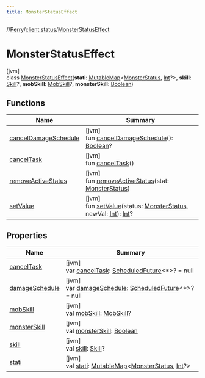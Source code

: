 ```yaml
---
title: MonsterStatusEffect
---
```

//[Perry](../../../index.html)/[client.status](../index.html)/[MonsterStatusEffect](index.html)



# MonsterStatusEffect



[jvm]\
class [MonsterStatusEffect](index.html)(**stati**: [MutableMap](https://kotlinlang.org/api/latest/jvm/stdlib/kotlin.collections/-mutable-map/index.html)<[MonsterStatus](../-monster-status/index.html), [Int](https://kotlinlang.org/api/latest/jvm/stdlib/kotlin/-int/index.html)?>, **skill**: [Skill](../../client/-skill/index.html)?, **mobSkill**: [MobSkill](../../server.life/-mob-skill/index.html)?, **monsterSkill**: [Boolean](https://kotlinlang.org/api/latest/jvm/stdlib/kotlin/-boolean/index.html))



## Functions


| Name | Summary |
|---|---|
| [cancelDamageSchedule](cancel-damage-schedule.html) | [jvm]<br>fun [cancelDamageSchedule](cancel-damage-schedule.html)(): [Boolean](https://kotlinlang.org/api/latest/jvm/stdlib/kotlin/-boolean/index.html)? |
| [cancelTask](cancel-task.html) | [jvm]<br>fun [cancelTask](cancel-task.html)() |
| [removeActiveStatus](remove-active-status.html) | [jvm]<br>fun [removeActiveStatus](remove-active-status.html)(stat: [MonsterStatus](../-monster-status/index.html)) |
| [setValue](set-value.html) | [jvm]<br>fun [setValue](set-value.html)(status: [MonsterStatus](../-monster-status/index.html), newVal: [Int](https://kotlinlang.org/api/latest/jvm/stdlib/kotlin/-int/index.html)): [Int](https://kotlinlang.org/api/latest/jvm/stdlib/kotlin/-int/index.html)? |


## Properties


| Name | Summary |
|---|---|
| [cancelTask](cancel-task.html) | [jvm]<br>var [cancelTask](cancel-task.html): [ScheduledFuture](https://docs.oracle.com/javase/8/docs/api/java/util/concurrent/ScheduledFuture.html)<*>? = null |
| [damageSchedule](damage-schedule.html) | [jvm]<br>var [damageSchedule](damage-schedule.html): [ScheduledFuture](https://docs.oracle.com/javase/8/docs/api/java/util/concurrent/ScheduledFuture.html)<*>? = null |
| [mobSkill](mob-skill.html) | [jvm]<br>val [mobSkill](mob-skill.html): [MobSkill](../../server.life/-mob-skill/index.html)? |
| [monsterSkill](monster-skill.html) | [jvm]<br>val [monsterSkill](monster-skill.html): [Boolean](https://kotlinlang.org/api/latest/jvm/stdlib/kotlin/-boolean/index.html) |
| [skill](skill.html) | [jvm]<br>val [skill](skill.html): [Skill](../../client/-skill/index.html)? |
| [stati](stati.html) | [jvm]<br>val [stati](stati.html): [MutableMap](https://kotlinlang.org/api/latest/jvm/stdlib/kotlin.collections/-mutable-map/index.html)<[MonsterStatus](../-monster-status/index.html), [Int](https://kotlinlang.org/api/latest/jvm/stdlib/kotlin/-int/index.html)?> |

